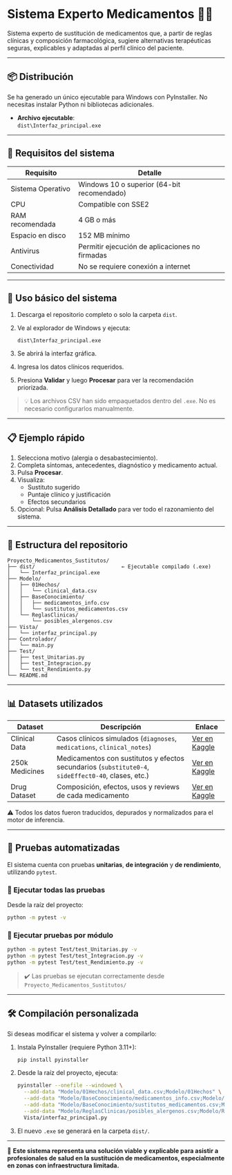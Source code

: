 # Sistema Experto Medicamentos 🏥💊

Sistema experto de sustitución de medicamentos que, a partir de reglas clínicas y composición farmacológica, sugiere alternativas terapéuticas seguras, explicables y adaptadas al perfil clínico del paciente.

---

## 📦 Distribución

Se ha generado un único ejecutable para Windows con PyInstaller. No necesitas instalar Python ni bibliotecas adicionales.

- **Archivo ejecutable**:  
  `dist\Interfaz_principal.exe`

---

## 🔧 Requisitos del sistema

| Requisito                   | Detalle                                       |
|----------------------------|-----------------------------------------------|
| Sistema Operativo          | Windows 10 o superior (64-bit recomendado)    |
| CPU                        | Compatible con SSE2                           |
| RAM recomendada            | 4 GB o más                                    |
| Espacio en disco           | 152 MB mínimo                                 |
| Antivirus                  | Permitir ejecución de aplicaciones no firmadas |
| Conectividad               | No se requiere conexión a internet            |

---

## 🚀 Uso básico del sistema

1. Descarga el repositorio completo o solo la carpeta `dist`.
2. Ve al explorador de Windows y ejecuta:

   ```
   dist\Interfaz_principal.exe
   ```

3. Se abrirá la interfaz gráfica.
4. Ingresa los datos clínicos requeridos.
5. Presiona **Validar** y luego **Procesar** para ver la recomendación priorizada.

> 💡 Los archivos CSV han sido empaquetados dentro del `.exe`. No es necesario configurarlos manualmente.

---

## 📋 Ejemplo rápido

1. Selecciona motivo (alergia o desabastecimiento).  
2. Completa síntomas, antecedentes, diagnóstico y medicamento actual.  
3. Pulsa **Procesar**.  
4. Visualiza:
   - Sustituto sugerido
   - Puntaje clínico y justificación
   - Efectos secundarios  
5. Opcional: Pulsa **Análisis Detallado** para ver todo el razonamiento del sistema.

---

## 📁 Estructura del repositorio

```
Proyecto_Medicamentos_Sustitutos/
├── dist/                            ← Ejecutable compilado (.exe)
│   └── Interfaz_principal.exe
├── Modelo/
│   ├── 01Hechos/
│   │   └── clinical_data.csv
│   ├── BaseConocimiento/
│   │   ├── medicamentos_info.csv
│   │   └── sustitutos_medicamentos.csv
│   └── ReglasClinicas/
│       └── posibles_alergenos.csv
├── Vista/
│   └── interfaz_principal.py
├── Controlador/
│   └── main.py
├── Test/
│   ├── test_Unitarias.py
│   ├── test_Integracion.py
│   └── test_Rendimiento.py
└── README.md
```

---

## 📊 Datasets utilizados

| Dataset            | Descripción                                                                                                   | Enlace                                                                                                             |
|--------------------|---------------------------------------------------------------------------------------------------------------|--------------------------------------------------------------------------------------------------------------------|
| Clinical Data       | Casos clínicos simulados (`diagnoses`, `medications`, `clinical_notes`)                                      | [Ver en Kaggle](https://www.kaggle.com/datasets/rohitphalke1/clinical-data)                                       |
| 250k Medicines      | Medicamentos con sustitutos y efectos secundarios (`substitute0-4`, `sideEffect0-40`, clases, etc.)           | [Ver en Kaggle](https://www.kaggle.com/datasets/shudhanshusingh/250k-medicines-usage-side-effects-and-substitutes) |
| Drug Dataset        | Composición, efectos, usos y reviews de cada medicamento                                                      | [Ver en Kaggle](https://www.kaggle.com/datasets/aadyasingh55/drug-dataset)                                        |

⚠️ Todos los datos fueron traducidos, depurados y normalizados para el motor de inferencia.

---

## 🧪 Pruebas automatizadas

El sistema cuenta con pruebas **unitarias**, **de integración** y **de rendimiento**, utilizando `pytest`.

### 🧬 Ejecutar todas las pruebas

Desde la raíz del proyecto:

```bash
python -m pytest -v
```

### 📂 Ejecutar pruebas por módulo

```bash
python -m pytest Test/test_Unitarias.py -v
python -m pytest Test/test_Integracion.py -v
python -m pytest Test/test_Rendimiento.py -v
```

> ✔️ Las pruebas se ejecutan correctamente desde `Proyecto_Medicamentos_Sustitutos/`

---

## 🛠️ Compilación personalizada

Si deseas modificar el sistema y volver a compilarlo:

1. Instala PyInstaller (requiere Python 3.11+):
   ```bash
   pip install pyinstaller
   ```

2. Desde la raíz del proyecto, ejecuta:

   ```bash
   pyinstaller --onefile --windowed \
     --add-data "Modelo/01Hechos/clinical_data.csv;Modelo/01Hechos" \
     --add-data "Modelo/BaseConocimiento/medicamentos_info.csv;Modelo/BaseConocimiento" \
     --add-data "Modelo/BaseConocimiento/sustitutos_medicamentos.csv;Modelo/BaseConocimiento" \
     --add-data "Modelo/ReglasClinicas/posibles_alergenos.csv;Modelo/ReglasClinicas" \
     Vista/interfaz_principal.py
   ```

3. El nuevo `.exe` se generará en la carpeta `dist/`.

---

🎯 **Este sistema representa una solución viable y explicable para asistir a profesionales de salud en la sustitución de medicamentos, especialmente en zonas con infraestructura limitada.**
